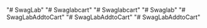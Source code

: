 "# SwagLab" 
"# Swaglabcart" 
"# Swaglabcart" 
"# Swaglab" 
"# SwagLabAddtoCart" 
"# SwagLabAddtoCart" 
"# SwagLabAddtoCart" 
